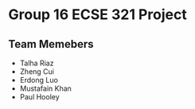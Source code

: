 # Group 16 ECSE 321 Project
## Team Memebers
- Talha Riaz
- Zheng Cui
- Erdong Luo
- Mustafain Khan
- Paul Hooley
